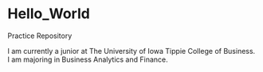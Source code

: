 # Hello_World
Practice Repository

I am currently a junior at The University of Iowa Tippie College of Business. I am majoring in Business Analytics and Finance.
